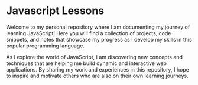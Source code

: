 # Javascript Lessons

Welcome to my personal repository where I am documenting my journey of learning JavaScript! Here you will find a collection of projects, code snippets, and notes that showcase my progress as I develop my skills in this popular programming language.

As I explore the world of JavaScript, I am discovering new concepts and techniques that are helping me build dynamic and interactive web applications. By sharing my work and experiences in this repository, I hope to inspire and motivate others who are also on their own learning journeys.
